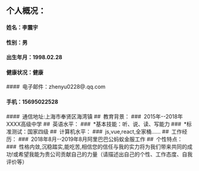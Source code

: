 ## 个人概况： 
#### 姓名：李震宇
#### 性别：男
#### 出生年月：1998.02.28
#### 健康状况：健康
#### 电子邮件：zhenyu0228@.qq.com
#### 手机：15695022528
#### 通信地址:上海市奉贤区海湾镇
## 教育背景：
### 2015年--2018年XXXX高级中学
## 英语水平：
### *基本技能：听、说、读、写能力
### *标准测试：国家四级
## 计算机水平：
### js,vue,react,全家桶......
## 工作经历：
### 2018年8月--2019年8月阿里巴巴公蚂蚁金服工作
## 个性特点：
### 性格内敛,沉稳踏实,能吃苦,相信您的信任与我的实力将为我们带来共同的成功!或希望我能为贵公司贡献自己的力量（请描述出自己的个性、工作态度、自我评价等） 
<!-- 另： (如果你还有什么要写上去的，请填写在这里！) *附言：(请写出你的希望或总结此简历的一句精炼的话!) 例如：相信您的信任与我的实力将为我们带来共同的成功!或希望我能为贵公司贡献自己的力量!  -->
